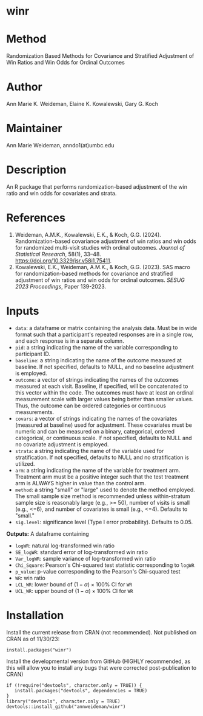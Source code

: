 # winr

# Method
Randomization Based Methods for Covariance and Stratified Adjustment of Win Ratios and Win Odds for Ordinal Outcomes

# Author
Ann Marie K. Weideman, Elaine K. Kowalewski, Gary G. Koch

# Maintainer
Ann Marie Weideman, anndo1(at)umbc.edu

# Description
An R package that performs randomization-based adjustment of the win ratio and win odds for covariates and strata.

# References
1) Weideman, A.M.K., Kowalewski, E.K., & Koch, G.G. (2024). Randomization-based covariance adjustment of win ratios and win odds for 	randomized multi-visit studies with ordinal outcomes. *Journal of Statistical Research*, 58(1), 33–48. https://doi.org/10.3329/jsr.v58i1.75411.
2) Kowalewski, E.K., Weideman, A.M.K., & Koch, G.G. (2023). SAS macro for randomization-based methods for covariance and stratified adjustment 	of win ratios and win odds for ordinal outcomes. *SESUG 2023 Proceedings*, Paper 139-2023.

# Inputs
* `data`: a dataframe or matrix containing the analysis data. Must be in wide format such that a participant's repeated responses are in a single row, and each response is in a separate column.
* `pid`: a string indicating the name of the variable corresponding to participant ID.
* `baseline`: a string indicating the name of the outcome measured at baseline. If not specified, defaults to NULL, and no baseline adjustment is employed.
* `outcome`: a vector of strings indicating the names of the outcomes measured at each visit. Baseline, if specified, will be concatenated to this vector within the code. The outcomes must have at least an ordinal measurement scale with larger values being better than smaller values. Thus, the outcome can be ordered categories or continuous measurements.
* `covars`: a vector of strings indicating the names of the covariates (measured at baseline) used for adjustment. These covariates must be numeric and can  be measured on a binary, categorical, ordered categorical, or continuous scale. If not specified, defaults to NULL and no covariate adjustment is employed.
* `strata`: a string indicating the name of the variable used for stratification. If not specified, defaults to NULL and no stratification is utilized.
* `arm`: a string indicating the name of the variable for treatment arm. Treatment arm must be a positive integer such that the test treatment arm is ALWAYS higher in value than the control arm.
* `method`: a string "small" or "large" used to denote the method employed. The small sample size method is recommended unless within-stratum sample size is reasonably large (e.g., >= 50), number of visits is small (e.g., <=6), and number of covariates is small (e.g., <=4). Defaults to "small."
* `sig.level`: significance level (Type I error probability). Defaults to 0.05.
 
**Outputs:** A  dataframe containing
* `logWR`: natural log-transformed win ratio
* `SE_logWR`: standard error of log-transformed win ratio
* `Var_logWR`: sample variance of log-transformed win ratio
* `Chi_Square`: Pearson's Chi-squared test statistic corresponding to `logWR`
* `p_value`: p-value corresponding to the Pearson's Chi-squared test
* `WR`: win ratio
* `LCL_WR`: lower bound of $(1-\alpha)\times 100$% CI for `WR`
* `UCL_WR`: upper bound of $(1-\alpha)\times 100$% CI for `WR`

# Installation
Install the current release from CRAN (not recommended). Not published on CRAN as of 11/30/23:

```
install.packages("winr")
```

Install the developmental version from GitHub (HIGHLY recommended, as this will allow you to install any bugs that were corrected post-publication to CRAN)

```
if (!require("devtools", character.only = TRUE)) {
   install.packages("devtools", dependencies = TRUE)
}
library("devtools", character.only = TRUE)
devtools::install_github("annweideman/winr")
```




